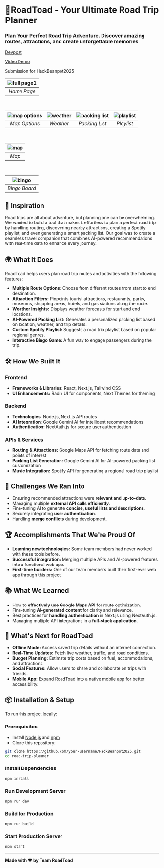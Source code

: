 # 🐸RoadToad - Your Ultimate Road Trip Planner
### Plan Your Perfect Road Trip Adventure. Discover amazing routes, attractions, and create unforgettable memories 


[Devpost](https://devpost.com/software/roadtoad)

[Video Demo](https://youtu.be/X_MCxgd-IWA)

Submission for HackBeanpot2025


| ![full page1](https://github.com/user-attachments/assets/3483a03f-4f1b-4ef4-a2c1-661eff1e8bff) |
| :--: |
| *Home Page* |

<br />

| ![map options](https://github.com/user-attachments/assets/59fa45a4-1343-4956-b5a9-d37362e12d0c) | ![weather](https://github.com/user-attachments/assets/091415e6-16e0-4c16-b445-564eb383c452) | ![packing list](https://github.com/user-attachments/assets/b8a7b544-4542-49ea-ab4e-92a535fb9071) | ![playlist](https://github.com/user-attachments/assets/168b0017-534a-43fe-8f38-e6a89c86b033) |
| :---: | :---: | :---: | :---: |
| *Map Options* | *Weather* | *Packing List* | *Playlist* |

<br />

| ![map](https://github.com/user-attachments/assets/f1f1ab80-a87d-4fb1-a6a7-294826940b85) | 
|:--:| 
| *Map* |

<br />

| ![bingo](https://github.com/user-attachments/assets/32844675-adcb-4aa5-8f05-ad6c2fe5e8fd) |
|:--:| 
| *Bingo Board* |




## 🚀 Inspiration


Road trips are all about adventure, but planning one can be overwhelming. We wanted to build a tool that makes it effortless to plan a perfect road trip by handling routing, discovering nearby attractions, creating a Spotify playlist, and even generating a smart packing list. Our goal was to create a seamless travel companion that combines AI-powered recommendations with real-time data to enhance every journey.

## 🌍 What It Does

RoadToad helps users plan road trip routes and activities with the following features:
- **Multiple Route Options:** Choose from different routes from start to end destination.
- **Attraction Filters:** Pinpoints tourist attractions, restaurants, parks, museums, shopping areas, hotels, and gas stations along the route.
- **Weather Insights:** Displays weather forecasts for start and end locations.
- **AI-Powered Packing List:** Generates a personalized packing list based on location, weather, and trip details.
- **Custom Spotify Playlist:** Suggests a road trip playlist based on popular regional genres.
- **Interactive Bingo Game:** A fun way to engage passengers during the trip.

## 🛠 How We Built It

### **Frontend**
- **Frameworks & Libraries:** React, Next.js, Tailwind CSS
- **UI Enhancements:** Radix UI for components, Next Themes for theming

### **Backend**
- **Technologies:** Node.js, Next.js API routes
- **AI Integration:** Google Gemini AI for intelligent recommendations
- **Authentication:** NextAuth.js for secure user authentication

### **APIs & Services**
- **Routing & Attractions:** Google Maps API for fetching route data and points of interest
- **Packing List Generation:** Google Gemini AI for AI-powered packing list customization
- **Music Integration:** Spotify API for generating a regional road trip playlist

## 🚧 Challenges We Ran Into
- Ensuring recommended attractions were **relevant and up-to-date**.
- Managing multiple **external API calls efficiently**.
- Fine-tuning AI to generate **concise, useful lists and descriptions**.
- Securely integrating **user authentication**.
- Handling **merge conflicts** during development.

## 🏆 Accomplishments That We're Proud Of
- **Learning new technologies:** Some team members had never worked with these tools before.
- **Successful integration:** Merging multiple APIs and AI-powered features into a functional web app.
- **First-time builders:** One of our team members built their first-ever web app through this project!

## 📚 What We Learned
- How to **effectively use Google Maps API** for route optimization.
- Fine-tuning **AI-generated content** for clarity and relevance.
- Best practices for **handling authentication** in Next.js using NextAuth.js.
- Managing multiple API integrations in a **full-stack application**.

## 🔮 What's Next for RoadToad
- **Offline Mode:** Access saved trip details without an internet connection.
- **Real-Time Updates:** Fetch live weather, traffic, and road conditions.
- **Budget Planning:** Estimate trip costs based on fuel, accommodations, and attractions.
- **Social Features:** Allow users to share and collaborate on trips with friends.
- **Mobile App:** Expand RoadToad into a native mobile app for better accessibility.

## 📦 Installation & Setup

To run this project locally:

### **Prerequisites**
- Install [Node.js](https://nodejs.org/) and [npm](https://www.npmjs.com/)
- Clone this repository:
```sh
git clone https://github.com/your-username/HackBeanpot2025.git
cd road-trip-planner
```

### **Install Dependencies**
```sh
npm install
```

### **Run Development Server**
```sh
npm run dev
```

### **Build for Production**
```sh
npm run build
```

### **Start Production Server**
```sh
npm start
```

---
**Made with ❤️ by Team RoadToad**
